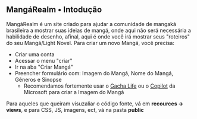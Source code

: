 ## MangáRealm • Intodução

MangáRealm é um site criado para ajudar a comunidade de mangaká brasileira a mostrar suas ideias de mangá, onde aqui não será necessária a habilidade de desenho, afinal, aqui é onde você irá mostrar seus "roteiros" do seu Mangá/Light Novel. Para criar um novo Mangá, você precisa:

-   Criar uma conta
-   Acessar o menu "criar"
-   Ir na aba "Criar Mangá"
-   Preencher formulário com: Imagem do Mangá, Nome do Mangá, Gêneros e Sinopse
    -   Recomendamos fortemente usar o [Gacha Life](https://lunime.com/gachaclub) ou o [Copilot](https://copilot.microsoft.com/) da Microsoft para criar a Imagem do Mangá

Para aqueles que queiram visuzaliar o código fonte, vá em <strong>recources -> views</strong>, e para CSS, JS, imagens, ect, vá na pasta <strong>public</strong>
